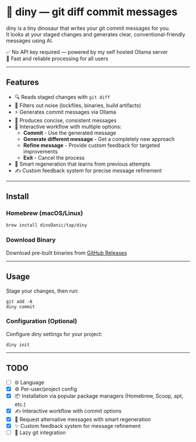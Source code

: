 # 🦕 diny — git diff commit messages 

diny is a tiny dinosaur that writes your git commit messages for you.  
It looks at your staged changes and generates clear, conventional-friendly messages using AI.

✅ No API key required — powered by my self hosted Ollama server  
🚀 Fast and reliable processing for all users  

---

## Features

- 🔍 Reads staged changes with `git diff`
- 🧹 Filters out noise (lockfiles, binaries, build artifacts)
- ⚡ Generates commit messages via Ollama
- 📝 Produces concise, consistent messages
- 🔄 Interactive workflow with multiple options:
  - **Commit** - Use the generated message
  - **Generate different message** - Get a completely new approach
  - **Refine message** - Provide custom feedback for targeted improvements
  - **Exit** - Cancel the process
- 🧠 Smart regeneration that learns from previous attempts
- ✍️ Custom feedback system for precise message refinement

---

## Install

### Homebrew (macOS/Linux)

    brew install dinoDanic/tap/diny

### Download Binary

Download pre-built binaries from [GitHub Releases](https://github.com/dinoDanic/diny/releases)

---

## Usage

Stage your changes, then run:

    git add -A
    diny commit

### Configuration (Optional)

Configure diny settings for your project:

    diny init

---

## TODO

- [ ] 🌐 Language 
- [x] ⚙️ Per-user/project config  
- [x] 📦 Installation via popular package managers (Homebrew, Scoop, apt, etc.)  
- [x] ✍️ Interactive workflow with commit options
- [x] 🔄 Request alternative messages with smart regeneration
- [x] ✨ Custom feedback system for message refinement
- [ ] 🦥 Lazy git integration

